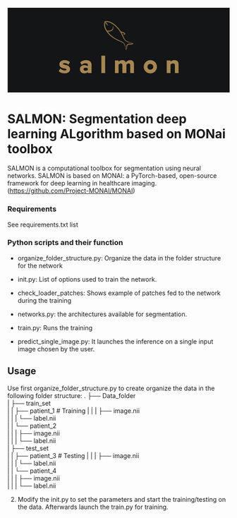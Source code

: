 ![Salmon-logo-1](images/salmon.JPG)
# SALMON: Segmentation deep learning ALgorithm based on MONai toolbox
SALMON is a computational toolbox for segmentation using neural networks.
SALMON is based on MONAI: a PyTorch-based, open-source framework for deep learning in healthcare imaging. (https://github.com/Project-MONAI/MONAI)

### Requirements
See requirements.txt list

### Python scripts and their function

- organize_folder_structure.py: Organize the data in the folder structure for the network

- init.py: List of options used to train the network. 

- check_loader_patches: Shows example of patches fed to the network during the training  

- networks.py: the architectures available for segmentation.

- train.py: Runs the training

- predict_single_image.py: It launches the inference on a single input image chosen by the user.

## Usage

Use first organize_folder_structure.py to create organize the data in the following folder structure:
    .
	├── Data_folder                   
	|   ├── train_set              
	|   |   ├── patient_1             # Training
	|   |   |   ├── image.nii              
	|   |   |   └── label.nii                     
	|   |   └── patient_2             
	|   |   |   ├── image.nii              
	|   |   |   └── label.nii              
	|   ├── test_set               
	|   |   ├── patient_3             # Testing
	|   |   |   ├── image.nii              
	|   |   |   └── label.nii              
	|   |   └── patient_4             
	|   |   |   ├── image.nii              
	|   |   |   └── label.nii        

2) Modify the init.py to set the parameters and start the training/testing on the data.
Afterwards launch the train.py for training. 	